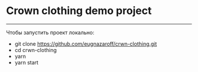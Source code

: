 # Crown clothing demo project

----
Чтобы запустить проект локально:
- git clone https://github.com/eugnazaroff/crwn-clothing.git
- cd crwn-clothing
- yarn
- yarn start

